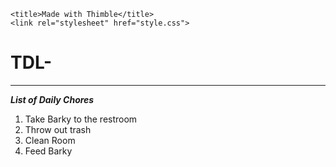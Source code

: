 <html>
  <head>
    <meta charset="utf-8">
  
    <title>Made with Thimble</title>
    <link rel="stylesheet" href="style.css">
  </head>
  <body>
    <h1> TDL-  </h1>
    <hr/>
    <p>
      <em><strong> List of Daily Chores</strong></em> 
    </p>
    <ol>
    <li>Take Barky to the restroom</li>
    <li>Throw out trash</li>
      <li>Clean Room</li>
      <li>Feed Barky </li>
    </ol>
  </body>
</html>
